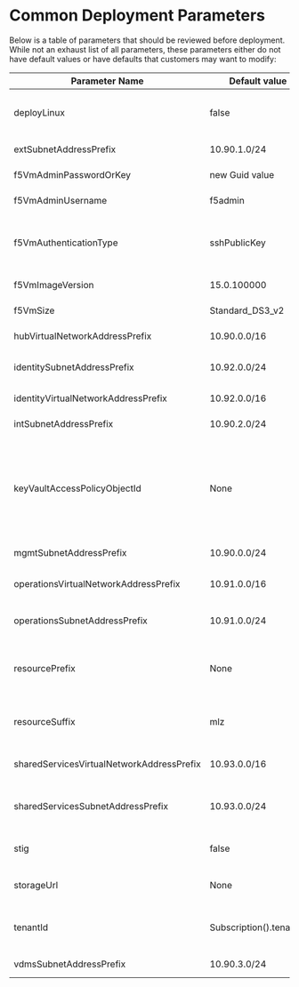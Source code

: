 # **Common Deployment Parameters**

Below is a table of parameters that should be reviewed before deployment. While not an exhaust list of all parameters, these parameters either do not have default values or have defaults that customers may want to modify:

**Parameter Name**          | **Default value** | **Description**
------------------------| --------------| -----------
deployLinux | false | Setting to true deploys a Ubuntu 180.04 management VM alongside the Windows 2019 management VM using the same credentials
extSubnetAddressPrefix | 10.90.1.0/24 | Address space used for the External subnet
f5VmAdminPasswordOrKey | new Guid value | Required for f5VmAuthenticationType=Password.
f5VmAdminUsername | f5admin | Administrator account on the F5 NVAs that get deployed
f5VmAuthenticationType | sshPublicKey | Allowed values are {password, sshPublicKey} with a minimum length of 14 characters with atleast 1 uppercase, 1 lowercase, 1 alphnumeric, 1 special character
f5VmImageVersion | 15.0.100000 | Version of F5 BIG-IP sku being deployed
f5VmSize | Standard_DS3_v2 | The size of the F5 firewall appliance. It defaults to "Standard_DS3_v2"
hubVirtualNetworkAddressPrefix | 10.90.0.0/16 | Address space used for the Hub virtual network
identitySubnetAddressPrefix | 10.92.0.0/24 | The CIDR Subnet Address Prefix for the default Identity subnet. It must be in the Identity Virtual Network space
identityVirtualNetworkAddressPrefix | 10.92.0.0/16 | The CIDR Virtual Network Address Prefix for the Identity Virtual Network
intSubnetAddressPrefix | 10.90.2.0/24 | Address space used for the Internal subnet
keyVaultAccessPolicyObjectId | None | Required for f5VmAuthenticationType=sshPublicKey. Specifies the object ID of a user, service principal or security group in the Azure Active Directory tenant for the vault. The object ID must be unique for the list of access policies. Get it by using Get-AzADUser or Get-AzADServicePrincipal cmdlets.
mgmtSubnetAddressPrefix | 10.90.0.0/24 | Address space used for the Management subnet
operationsVirtualNetworkAddressPrefix | 10.91.0.0/16 | The CIDR Virtual Network Address Prefix for the Operations Virtual Network
operationsSubnetAddressPrefix | 10.91.0.0/24 | The CIDR Subnet Address Prefix for the default Operations subnet. It must be in the Operations Virtual Network space
resourcePrefix | None | A prefix, 3-10 alphanumeric characters without whitespace, used to prefix resources and generate uniqueness for resources with globally unique naming requirements like Storage Accounts
resourceSuffix | mlz | A suffix, 3 to 6 characters in length, to append to resource names (e.g. "dev", "test", "prod", "mlz"). It defaults to "mlz"
sharedServicesVirtualNetworkAddressPrefix | 10.93.0.0/16 | The CIDR Virtual Network Address Prefix for the Shared Services Virtual Network
sharedServicesSubnetAddressPrefix | 10.93.0.0/24 | The CIDR Subnet Address Prefix for the default Shared Services subnet. It must be in the Shared Services Virtual Network space
stig | false | Setting to true enables custom script and DSC extension to set STIG controls on Windows remote access VM.
storageUrl | None | When deploying into Hyperscale, needs to be set to the value output from the `publish-to-blob.ps1` script
tenantId | Subscription().tenantId | Required for f5VmAuthenticationType=sshPublicKey. Specifies the tenant ID of the subscription
vdmsSubnetAddressPrefix | 10.90.3.0/24 | Address space used for the VDMS subnet
